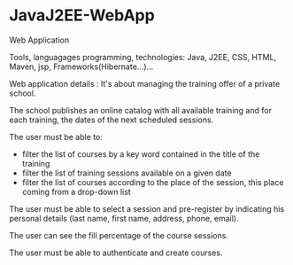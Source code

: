 # JavaJ2EE-WebApp
Web Application

Tools, languagages programming, technologies: Java, J2EE, CSS, HTML, Maven, jsp, Frameworks(Hibernate...)...

Web application details : 
It's about managing the training offer of a private school.

The school publishes an online catalog with all available training and for each training, the dates of the next scheduled sessions.

The user must be able to:
- filter the list of courses by a key word contained in the title of the training
- filter the list of training sessions available on a given date
- filter the list of courses according to the place of the session, this place coming from a drop-down list

The user must be able to select a session and pre-register by indicating his personal details (last name, first name, address, phone, email).

The user can see the fill percentage of the course sessions.

The user must be able to authenticate and create courses.
